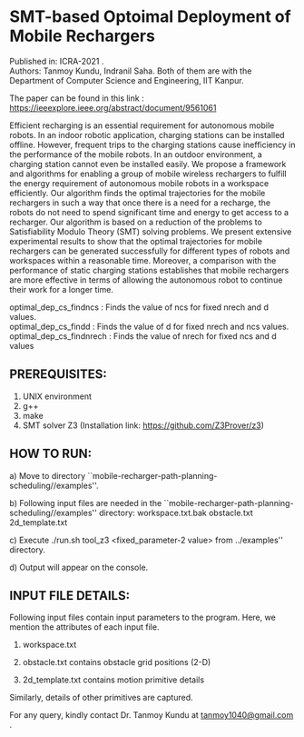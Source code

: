 
# SMT-based Optoimal Deployment of Mobile Rechargers 

Published in: ICRA-2021 .  
Authors: Tanmoy Kundu, Indranil Saha. Both of them are with the Department of Computer Science and Engineering, IIT Kanpur.

The paper can be found in this link : https://ieeexplore.ieee.org/abstract/document/9561061


Efficient recharging is an essential requirement for
autonomous mobile robots. In an indoor robotic application,
charging stations can be installed offline. However, frequent
trips to the charging stations cause inefficiency in the performance of the mobile robots. In an outdoor environment, a
charging station cannot even be installed easily. We propose a
framework and algorithms for enabling a group of mobile wireless rechargers to fulfill the energy requirement of autonomous
mobile robots in a workspace efficiently. Our algorithm finds
the optimal trajectories for the mobile rechargers in such a way
that once there is a need for a recharge, the robots do not need
to spend significant time and energy to get access to a recharger.
Our algorithm is based on a reduction of the problems to
Satisfiability Modulo Theory (SMT) solving problems. We
present extensive experimental results to show that the optimal
trajectories for mobile rechargers can be generated successfully
for different types of robots and workspaces within a reasonable
time. Moreover, a comparison with the performance of static
charging stations establishes that mobile rechargers are more
effective in terms of allowing the autonomous robot to continue
their work for a longer time.


optimal\_dep\_cs\_findncs : Finds the value of ncs for fixed nrech and d values.   
optimal\_dep\_cs\_findd : Finds the value of d for fixed nrech and ncs values.   
optimal\_dep\_cs\_findnrech : Finds the value of nrech for fixed ncs and d values


PREREQUISITES:
--------------
1. UNIX environment
2. g++
3. make
4. SMT solver Z3 (Installation link: https://github.com/Z3Prover/z3)

HOW TO RUN:
-----------
a) Move to directory  ``mobile-recharger-path-planning-scheduling/<approach-name>/examples''.

b) Following input files are needed in the ``mobile-recharger-path-planning-scheduling/<approach-name>/examples'' directory:
     workspace.txt.bak  obstacle.txt  2d_template.txt  

c) Execute  ./run.sh tool\_z3 \<fixed\_parameter-2 value\> from ../examples'' directory.

d) Output will appear on the console.

INPUT FILE DETAILS:
------------
Following input files contain input parameters to the program. Here, we mention the attributes of each input file.

1. workspace.txt
<max x coordinate>
<max y coordinate>
<fixed parameter-1>


2. obstacle.txt contains obstacle grid positions (2-D)


3. 2d_template.txt contains motion primitive details
<primitive id>
<initial velocity>
<final velocity>
<displacement of [x, y] distance from current position>
<cost of applying this primitive>
<time required to apply this primitive>
<swath locations from the current location, while applied>

Similarly, details of other primitives are captured.

For any query, kindly contact Dr. Tanmoy Kundu at tanmoy1040@gmail.com .
